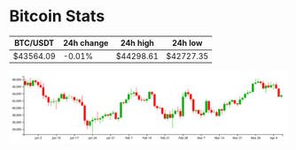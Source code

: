 # Bitcoin Stats

BTC/USDT|24h change|24h high|24h low|
|---|---|---|---|
|$43564.09|-0.01%|$44298.61|$42727.35|

<img src="./chart.svg">
